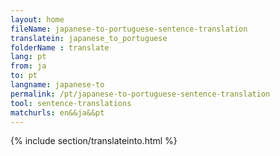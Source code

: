 ```yaml
---
layout: home
fileName: japanese-to-portuguese-sentence-translation
translatein: japanese_to_portuguese
folderName : translate
lang: pt
from: ja
to: pt
langname: japanese-to
permalink: /pt/japanese-to-portuguese-sentence-translation
tool: sentence-translations
matchurls: en&&ja&&pt
---
```

{% include section/translateinto.html %}
